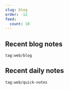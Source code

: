 ```yaml
---
slug: blog
order: -12
feed:
  count: 10
---
```


## Recent blog notes

```query {.timeline}
tag:web/blog
```

## Recent daily notes

```query {.timeline}
tag:web/quick-notes
```
